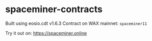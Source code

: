 # spaceminer-contracts

Built using eosio.cdt v1.6.3
Contract on WAX mainnet: `spaceminer11`

Try it out on: https://spaceminer.online

